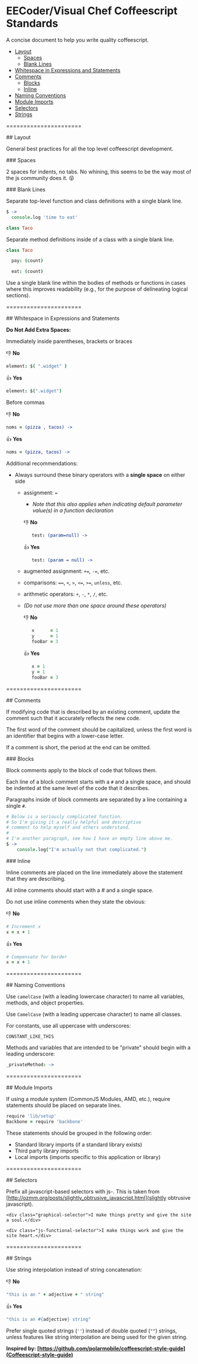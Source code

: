 EECoder/Visual Chef Coffeescript Standards
======================

A concise document to help you write quality coffeescript.

* [Layout](#layout)
    * [Spaces](#spaces)
    * [Blank Lines](#blank-lines)
* [Whitespace in Expressions and Statements](#whitespace)
* [Comments](#comments)
    * [Blocks](#blocks)
    * [Inline](#inline)
* [Naming Conventions](#naming-conventions)
* [Module Imports](#module-imports)
* [Selectors](#selectors)
* [Strings](#strings)

======================

<a name="layout"/>
## Layout

General best practices for all the top level coffeescript development.

<a name="spaces"/>
### Spaces

2 spaces for indents, no tabs.  No whining, this seems to be the way most of the js community does it. :stuck_out_tongue_closed_eyes:

<a name="blank-lines"/>
### Blank Lines

Separate top-level function and class definitions with a single blank line.

```coffeescript
$ ->
  console.log 'time to eat'

class Taco
```

Separate method definitions inside of a class with a single blank line.

```coffeescript
class Taco

  pay: (count)

  eat: (count)
```

Use a single blank line within the bodies of methods or functions in cases where this improves readability (e.g., for the purpose of delineating logical sections).

======================

<a name="whitespace"/>
## Whitespace in Expressions and Statements

__Do Not Add Extra Spaces:__

Immediately inside parentheses, brackets or braces

:-1: __No__
```coffeescript
element: $( ".widget" )
```

:+1: __Yes__
```coffeescript
element: $(".widget")
```

Before commas

:-1: __No__
```coffeescript
noms = (pizza , tacos) ->
```

:+1: __Yes__
```coffeescript
noms = (pizza, tacos) ->
```

Additional recommendations:

- Always surround these binary operators with a **single space** on either side

    - assignment: `=`

        - _Note that this also applies when indicating default parameter value(s) in a function declaration_

        :-1: __No__
        ```coffeescript
           test: (param=null) ->
        ```

        :+1: __Yes__
        ```coffeescript
           test: (param = null) ->
        ```

    - augmented assignment: `+=`, `-=`, etc.
    - comparisons: `==`, `<`, `>`, `<=`, `>=`, `unless`, etc.
    - arithmetic operators: `+`, `-`, `*`, `/`, etc.

    - _(Do not use more than one space around these operators)_

        :-1: __No__
        ```coffeescript
           x      = 1
           y      = 1
           fooBar = 3
        ```

        :+1: __Yes__
        ```coffeescript
           x = 1
           y = 1
           fooBar = 3
        ```

======================

<a name="comments"/>
## Comments

If modifying code that is described by an existing comment, update the comment such that it accurately reflects the new code.

The first word of the comment should be capitalized, unless the first word is an identifier that begins with a lower-case letter.

If a comment is short, the period at the end can be omitted.

<a name="blocks"/>
### Blocks

Block comments apply to the block of code that follows them.

Each line of a block comment starts with a `#` and a single space, and should be indented at the same level of the code that it describes.

Paragraphs inside of block comments are separated by a line containing a single `#`.

```coffeescript
# Below is a seriously complicated function.
# So I'm giving it a really helpful and descriptive
# comment to help myself and others understand.
#
# I'm another paragraph, see how I have an empty line above me.
$ ->
    console.log("I'm actually not that complicated.")
```

<a name="inline"/>
### Inline

Inline comments are placed on the line immediately above the statement that they are describing.

All inline comments should start with a # and a single space.

Do not use inline comments when they state the obvious:

:-1: __No__
```coffeescript
# Increment x
x = x + 1
```

:+1: __Yes__
```coffeescript
# Compensate for border
x = x + 1
```

======================

<a name="naming-conventions"/>
## Naming Conventions

Use `camelCase` (with a leading lowercase character) to name all variables, methods, and object properties.

Use `CamelCase` (with a leading uppercase character) to name all classes.

For constants, use all uppercase with underscores:

```coffeescript
CONSTANT_LIKE_THIS
```

Methods and variables that are intended to be "private" should begin with a leading underscore:

```coffeescript
_privateMethod: ->
```

======================

<a name="module-imports"/>
## Module Imports

If using a module system (CommonJS Modules, AMD, etc.), require statements should be placed on separate lines.

```coffeescript
require 'lib/setup'
Backbone = require 'backbone'
```

These statements should be grouped in the following order:
* Standard library imports (if a standard library exists)
* Third party library imports
* Local imports (imports specific to this application or library)

======================

<a name="selectors"/>
## Selectors

Prefix all javascript-based selectors with js-. This is taken from [http://ozmm.org/posts/slightly_obtrusive_javascript.html](slightly obtrusive javascript).

```
<div class="graphical-selector">I make things pretty and give the site a soul.</div>

<div class="js-functional-selector">I make things work and give the site heart.</div>
```

======================

<a name="strings"/>
## Strings

Use string interpolation instead of string concatenation:

:-1: __No__
```coffeescript
"this is an " + adjective + " string"
```

:+1: __Yes__
```coffeescript
"this is an #{adjective} string"
```

Prefer single quoted strings (`''`) instead of double quoted (`""`) strings, unless features like string interpolation are being used for the given string.

__Inspired by: [https://github.com/polarmobile/coffeescript-style-guide](Coffeescript-style-guide)__
